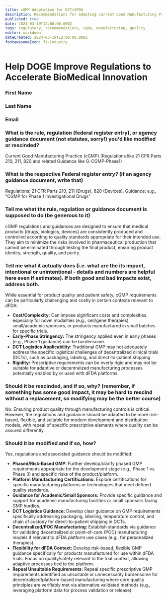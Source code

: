 ```yaml
---
title: cGMP Adaptation for DCT/dFDA
description: Recommendations for adapting current Good Manufacturing Practice requirements for decentralized trials
published: true
date: 2024-03-19T12:00:00.000Z
tags: regulatory, recommendations, cgmp, manufacturing, quality
editor: markdown
dateCreated: 2024-03-19T12:00:00.000Z
fontawesomeIcon: fa-industry
---
```


# Help DOGE Improve Regulations to Accelerate BioMedical Innovation

### First Name

### Last Name

### Email

### What is the rule, regulation (federal register entry), or agency guidance document (not statutes, sorry!) you'd like modified or rescinded?

Current Good Manufacturing Practice (cGMP) (Regulations like 21 CFR Parts 210, 211, 820 and related Guidance like G-CGMP-Phase1)

### What is the respective Federal register entry? (if an agency guidance document, write that)

Regulations: 21 CFR Parts 210, 211 (Drugs), 820 (Devices). Guidance: e.g., "CGMP for Phase 1 Investigational Drugs"

### Tell me what the rule, regulation or guidance document is supposed to do (be generous to it)

cGMP regulations and guidances are designed to ensure that medical products (drugs, biologics, devices) are consistently produced and controlled according to quality standards appropriate for their intended use. They aim to minimize the risks involved in pharmaceutical production that cannot be eliminated through testing the final product, ensuring product identity, strength, quality, and purity.

### Tell me what it actually does (i.e. what are the its impact, intentional or unintentional - details and numbers are helpful here even if estimates). If both good and bad impacts exist, address both.

While essential for product quality and patient safety, cGMP requirements can be particularly challenging and costly in certain contexts relevant to dFDA:
*   **Cost/Complexity:** Can impose significant costs and complexities, especially for novel modalities (e.g., cell/gene therapies), small/academic sponsors, or products manufactured in small batches for specific trials.
*   **Early-Phase Stringency:** The stringency applied even in early phases (e.g., Phase 1 guidance) can be burdensome.
*   **DCT Logistics Applicability:** Traditional GMP may not adequately address the specific logistical challenges of decentralized clinical trials (DCTs), such as packaging, labeling, and direct-to-patient shipping.
*   **Rigidity:** Prescriptive requirements can be overly rigid and may not be suitable for adaptive or decentralized manufacturing processes potentially enabled by or used with dFDA platforms.

### Should it be rescinded, and if so, why? (remember, if something has some good impact, it may be hard to rescind without a replacement, so modifying may be the better course)

No. Ensuring product quality through manufacturing controls is critical. However, the regulations and guidance should be adapted to be more risk-based, flexible, and suitable for modern development and distribution models, with repeal of specific prescriptive elements where quality can be assured differently.

### Should it be modified and if so, how?

Yes, regulations and associated guidance should be modified:
*   **Phased/Risk-Based GMP:** Further develop/clarify phased GMP requirements appropriate for the development stage (e.g., Phase 1 vs. Phase 3) and specific risks of the product/platform.
*   **Platform Manufacturing Certifications:** Explore certifications for specific manufacturing platforms or technologies that meet defined quality standards.
*   **Guidance for Academic/Small Sponsors:** Provide specific guidance and support for academic manufacturing facilities or small sponsors facing GMP hurdles.
*   **DCT Logistics Guidance:** Develop clear guidance on GMP requirements specifically addressing packaging, labeling, temperature control, and chain of custody for direct-to-patient shipping in DCTs.
*   **Decentralized/POC Manufacturing:** Establish standards via guidance for validating decentralized or point-of-care (POC) manufacturing models if relevant to dFDA platform use cases (e.g., for personalized therapies).
*   **Flexibility for dFDA Context:** Develop risk-based, flexible GMP guidance specifically for products manufactured for use within dFDA trials. Focus on quality/safety relevant to the trial context, allowing adaptive processes tied to the platform.
*   **Repeal Unsuitable Requirements:** Repeal specific prescriptive GMP requirements identified as unsuitable or unnecessarily burdensome for decentralized/platform-based manufacturing where core quality principles are verifiably met via alternative validated methods (e.g., leveraging platform data for process validation or release). 